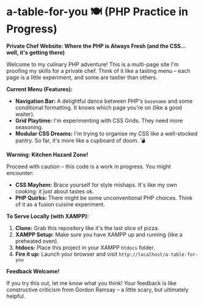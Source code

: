 # a-table-for-you 🍽️ (PHP Practice in Progress)

**Private Chef Website: Where the PHP is Always Fresh (and the CSS... well, it's getting there)**

Welcome to my culinary PHP adventure! This is a multi-page site I'm proofing my skills for a private chef. Think of it like a tasting menu – each page is a little experiment, and some are tastier than others.

**Current Menu (Features):**

- **Navigation Bar:** A delightful dance between PHP's `basename` and some conditional formatting. It knows which page you're on (like a good waiter).
- **Grid Playtime:** I'm experimenting with CSS Grids. They need more seasoning.
- **Modular CSS Dreams:** I'm trying to organise my CSS like a well-stocked pantry. So far, it's more like a cupboard of doom. 💣

**Warning: Kitchen Hazard Zone!**

Proceed with caution – this code is a work in progress. You might encounter:

- **CSS Mayhem:** Brace yourself for style mishaps. It's like my own cooking: it just about tastes ok.
- **PHP Quirks:** There might be some unconventional PHP choices. Think of it as a fusion cuisine experiment.

**To Serve Locally (with XAMPP):**

1.  **Clone:** Grab this repository like it's the last slice of pizza.
2.  **XAMPP Setup:** Make sure you have XAMPP up and running (like a preheated oven).
3.  **htdocs:** Place this project in your XAMPP `htdocs` folder.
4.  **Fire it up:** Launch your browser and visit `http://localhost/a-table-for-you`

**Feedback Welcome!**

If you try this out, let me know what you think! Your feedback is like constructive criticism from Gordon Ramsay – a little scary, but ultimately helpful.
